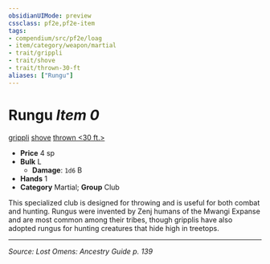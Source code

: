 ```yaml
---
obsidianUIMode: preview
cssclass: pf2e,pf2e-item
tags:
- compendium/src/pf2e/loag
- item/category/weapon/martial
- trait/grippli
- trait/shove
- trait/thrown-30-ft
aliases: ["Rungu"]
---
```

# Rungu *Item 0*  
[grippli](grippli-b2.md "Grippli Ancestry & Heritage Trait")  [shove](Reference/Rules/Traits/shove.md "Shove Weapon Trait")  [thrown <30 ft.>](rules/traits/thrown-30-ft.md "Thrown Weapon Trait")  

- **Price** 4 sp
- **Bulk** L
  - **Damage**: `1d6` B
- **Hands** 1
- **Category** Martial; **Group** Club 

This specialized club is designed for throwing and is useful for both combat and hunting. Rungus were invented by Zenj humans of the Mwangi Expanse and are most common among their tribes, though gripplis have also adopted rungus for hunting creatures that hide high in treetops.


---
*Source: Lost Omens: Ancestry Guide p. 139*